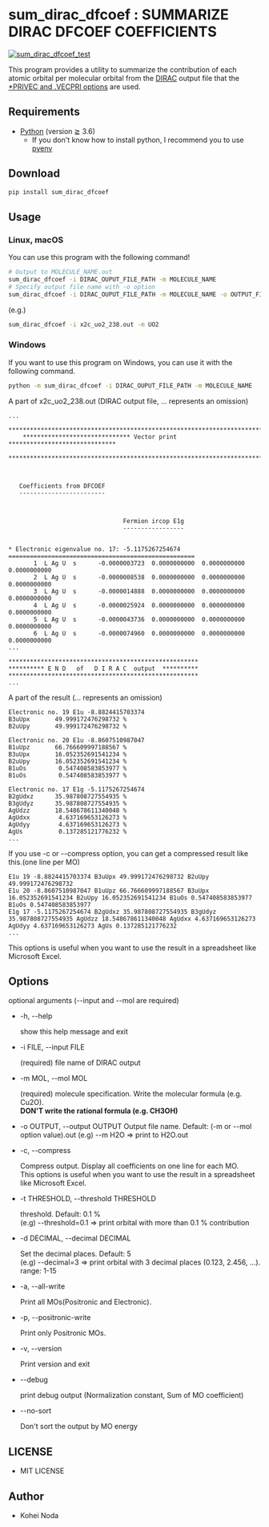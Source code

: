 # sum_dirac_dfcoef : SUMMARIZE DIRAC DFCOEF COEFFICIENTS

[![sum_dirac_dfcoef_test](https://github.com/kohei-noda-qcrg/sum_dirac_dfcoef/actions/workflows/test.yml/badge.svg)](https://github.com/kohei-noda-qcrg/sum_dirac_dfcoef/actions/workflows/test.yml)

This program provides a utility to summarize the contribution of each atomic orbital per molecular orbital from the [DIRAC](http://diracprogram.org/doku.php) output file that the [*PRIVEC and .VECPRI options](http://www.diracprogram.org/doc/release-22/manual/analyze/privec.html) are used.

## Requirements

- [Python](https://python.org) (version ≧ 3.6)
  - If you don't know how to install python, I recommend you to use [pyenv](https://github.com/pyenv/pyenv)

## Download

```sh
pip install sum_dirac_dfcoef
```

## Usage

### Linux, macOS

You can use this program with the following command!

```sh
# Output to MOLECULE_NAME.out
sum_dirac_dfcoef -i DIRAC_OUPUT_FILE_PATH -m MOLECULE_NAME
# Specify output file name with -o option
sum_dirac_dfcoef -i DIRAC_OUPUT_FILE_PATH -m MOLECULE_NAME -o OUTPUT_FILE_NAME
```

(e.g.)

```sh
sum_dirac_dfcoef -i x2c_uo2_238.out -m UO2
```

### Windows

If you want to use this program on Windows, you can use it with the following command.

```sh
python -m sum_dirac_dfcoef -i DIRAC_OUPUT_FILE_PATH -m MOLECULE_NAME
```

A part of x2c_uo2_238.out (DIRAC output file, ... represents an omission)

```out
...
    **************************************************************************
    ****************************** Vector print ******************************
    **************************************************************************



   Coefficients from DFCOEF
   ------------------------



                                Fermion ircop E1g
                                -----------------


* Electronic eigenvalue no. 17: -5.1175267254674
====================================================
       1  L Ag U  s      -0.0000003723  0.0000000000  0.0000000000  0.0000000000
       2  L Ag U  s      -0.0000008538  0.0000000000  0.0000000000  0.0000000000
       3  L Ag U  s      -0.0000014888  0.0000000000  0.0000000000  0.0000000000
       4  L Ag U  s      -0.0000025924  0.0000000000  0.0000000000  0.0000000000
       5  L Ag U  s      -0.0000043736  0.0000000000  0.0000000000  0.0000000000
       6  L Ag U  s      -0.0000074960  0.0000000000  0.0000000000  0.0000000000
...

*****************************************************
********** E N D   of   D I R A C  output  **********
*****************************************************
...
```

A part of the result (... represents an omission)

```out
Electronic no. 19 E1u -8.8824415703374
B3uUpx       49.999172476298732 %
B2uUpy       49.999172476298732 %

Electronic no. 20 E1u -8.8607510987047
B1uUpz       66.766609997188567 %
B3uUpx       16.052352691541234 %
B2uUpy       16.052352691541234 %
B1uOs         0.547408583853977 %
B1uOs         0.547408583853977 %

Electronic no. 17 E1g -5.1175267254674
B2gUdxz      35.987808727554935 %
B3gUdyz      35.987808727554935 %
AgUdzz       18.548678611340048 %
AgUdxx        4.637169653126273 %
AgUdyy        4.637169653126273 %
AgUs          0.137285121776232 %
...
```

If you use -c or --compress option, you can get a compressed result like this.(one line per MO)

```out
E1u 19 -8.8824415703374 B3uUpx 49.999172476298732 B2uUpy 49.999172476298732
E1u 20 -8.8607510987047 B1uUpz 66.766609997188567 B3uUpx 16.052352691541234 B2uUpy 16.052352691541234 B1uOs 0.547408583853977 B1uOs 0.547408583853977
E1g 17 -5.1175267254674 B2gUdxz 35.987808727554935 B3gUdyz 35.987808727554935 AgUdzz 18.548678611340048 AgUdxx 4.637169653126273 AgUdyy 4.637169653126273 AgUs 0.137285121776232
...
```

This options is useful when you want to use the result in a spreadsheet like Microsoft Excel.

## Options

optional arguments (--input and --mol are required)

- -h, --help

  show this help message and exit

- -i FILE, --input FILE

  (required) file name of DIRAC output

- -m MOL, --mol MOL

  (required) molecule specification. Write the molecular formula (e.g. Cu2O).  
  **DON'T write the rational formula (e.g. CH3OH)**

- -o OUTPUT, --output OUTPUT
  Output file name. Default: (-m or --mol option value).out (e.g) --m H2O => print to H2O.out

- -c, --compress

  Compress output. Display all coefficients on one line for each MO.  
  This options is useful when you want to use the result in a spreadsheet like Microsoft Excel.

- -t THRESHOLD, --threshold THRESHOLD

  threshold. Default: 0.1 %  
  (e.g) --threshold=0.1 => print orbital with more than 0.1 % contribution

- -d DECIMAL, --decimal DECIMAL

  Set the decimal places. Default: 5  
  (e.g) --decimal=3 => print orbital with 3 decimal places (0.123, 2.456, ...). range: 1-15

- -a, --all-write

  Print all MOs(Positronic and Electronic).

- -p, --positronic-write

  Print only Positronic MOs.

- -v, --version

  Print version and exit

- --debug

  print debug output (Normalization constant, Sum of MO coefficient)

- --no-sort

  Don't sort the output by MO energy

## LICENSE

- MIT LICENSE

## Author

- Kohei Noda
